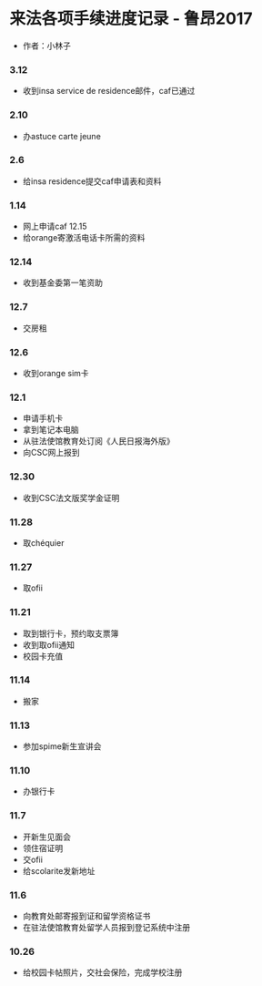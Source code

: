 # 来法各项手续进度记录 - 鲁昂2017
- 作者：小林子

### 3.12
- 收到insa service de residence邮件，caf已通过
### 2.10
- 办astuce carte jeune
### 2.6
- 给insa residence提交caf申请表和资料
### 1.14
- 网上申请caf
12.15
- 给orange寄激活电话卡所需的资料

### 12.14
- 收到基金委第一笔资助
### 12.7
- 交房租
### 12.6
- 收到orange sim卡
### 12.1 
- 申请手机卡
- 拿到笔记本电脑
- 从驻法使馆教育处订阅《人民日报海外版》
- 向CSC网上报到
### 12.30
- 收到CSC法文版奖学金证明
### 11.28 
- 取chéquier
### 11.27
- 取ofii
### 11.21 
- 取到银行卡，预约取支票簿
- 收到取ofii通知
- 校园卡充值

### 11.14
- 搬家
### 11.13
- 参加spime新生宣讲会
### 11.10
- 办银行卡
### 11.7

- 开新生见面会
- 领住宿证明
- 交ofii
- 给scolarite发新地址

### 11.6
- 向教育处邮寄报到证和留学资格证书
- 在驻法使馆教育处留学人员报到登记系统中注册
### 10.26 
- 给校园卡帖照片，交社会保险，完成学校注册
